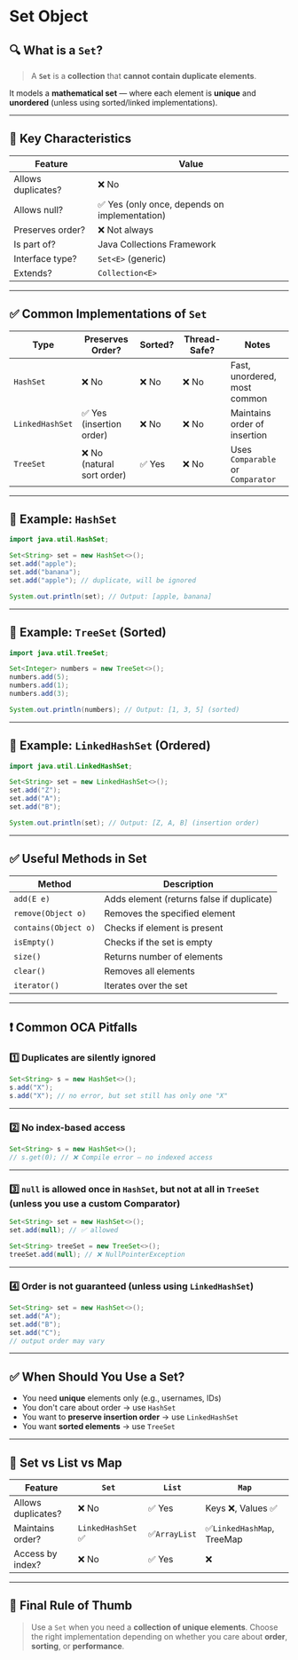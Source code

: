 # Set Object

## 🔍 What is a `Set`?

> A **`Set`** is a **collection** that **cannot contain duplicate elements**.

It models a **mathematical set** — where each element is **unique** and **unordered** (unless using sorted/linked implementations).

---

## 📌 Key Characteristics

| Feature            | Value                                         |
| ------------------ | --------------------------------------------- |
| Allows duplicates? | ❌ No                                         |
| Allows null?       | ✅ Yes (only once, depends on implementation) |
| Preserves order?   | ❌ Not always                                 |
| Is part of?        | Java Collections Framework                    |
| Interface type?    | `Set<E>` (generic)                          |
| Extends?           | `Collection<E>`                             |

---

## ✅ Common Implementations of `Set`

| Type              | Preserves Order?           | Sorted? | Thread-Safe? | Notes                                 |
| ----------------- | -------------------------- | ------- | ------------ | ------------------------------------- |
| `HashSet`       | ❌ No                      | ❌ No   | ❌ No        | Fast, unordered, most common          |
| `LinkedHashSet` | ✅ Yes (insertion order)   | ❌ No   | ❌ No        | Maintains order of insertion          |
| `TreeSet`       | ❌ No (natural sort order) | ✅ Yes  | ❌ No        | Uses `Comparable` or `Comparator` |

---

## 🧪 Example: `HashSet`

```java
import java.util.HashSet;

Set<String> set = new HashSet<>();
set.add("apple");
set.add("banana");
set.add("apple"); // duplicate, will be ignored

System.out.println(set); // Output: [apple, banana]
```

---

## 🧪 Example: `TreeSet` (Sorted)

```java
import java.util.TreeSet;

Set<Integer> numbers = new TreeSet<>();
numbers.add(5);
numbers.add(1);
numbers.add(3);

System.out.println(numbers); // Output: [1, 3, 5] (sorted)
```

---

## 🧪 Example: `LinkedHashSet` (Ordered)

```java
import java.util.LinkedHashSet;

Set<String> set = new LinkedHashSet<>();
set.add("Z");
set.add("A");
set.add("B");

System.out.println(set); // Output: [Z, A, B] (insertion order)
```

---

## ✅ Useful Methods in Set

| Method                 | Description                               |
| ---------------------- | ----------------------------------------- |
| `add(E e)`           | Adds element (returns false if duplicate) |
| `remove(Object o)`   | Removes the specified element             |
| `contains(Object o)` | Checks if element is present              |
| `isEmpty()`          | Checks if the set is empty                |
| `size()`             | Returns number of elements                |
| `clear()`            | Removes all elements                      |
| `iterator()`         | Iterates over the set                     |

---

## ❗ Common OCA Pitfalls

### 1️⃣ Duplicates are silently ignored

```java
Set<String> s = new HashSet<>();
s.add("X");
s.add("X"); // no error, but set still has only one "X"
```

---

### 2️⃣ No index-based access

```java
Set<String> s = new HashSet<>();
// s.get(0); // ❌ Compile error — no indexed access
```

---

### 3️⃣ `null` is allowed once in `HashSet`, but **not at all in `TreeSet`** (unless you use a custom Comparator)

```java
Set<String> set = new HashSet<>();
set.add(null); // ✅ allowed

Set<String> treeSet = new TreeSet<>();
treeSet.add(null); // ❌ NullPointerException
```

---

### 4️⃣ Order is not guaranteed (unless using `LinkedHashSet`)

```java
Set<String> set = new HashSet<>();
set.add("A");
set.add("B");
set.add("C");
// output order may vary
```

---

## ✅ When Should You Use a Set?

* You need **unique** elements only (e.g., usernames, IDs)
* You don't care about order → use `HashSet`
* You want to **preserve insertion order** → use `LinkedHashSet`
* You want **sorted elements** → use `TreeSet`

---

## 🔁 Set vs List vs Map

| Feature            | `Set`              | `List`        | `Map`                      |
| ------------------ | -------------------- | --------------- | ---------------------------- |
| Allows duplicates? | ❌ No                | ✅ Yes          | Keys ❌, Values ✅           |
| Maintains order?   | `LinkedHashSet` ✅ | ✅`ArrayList` | ✅`LinkedHashMap`, TreeMap |
| Access by index?   | ❌ No                | ✅ Yes          | ❌                           |

---

## 🧠 Final Rule of Thumb

> Use a `Set` when you need a **collection of unique elements**.
> Choose the right implementation depending on whether you care about **order**, **sorting**, or **performance**.
